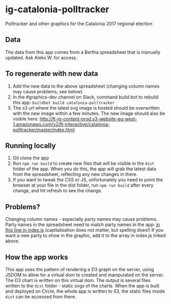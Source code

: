 # ig-catalonia-polltracker

Polltracker and other graphics for the Catalonia 2017 regional election

## Data
The data from this app comes from a Bertha spreadsheet that is manually updated. Ask Aleks W. for access.

## To regenerate with new data
1) Add the new data to the above spreadsheet (changing column names may cause problems, see below)
2) In the #graphics-dev channel on Slack, command build bot to rebuild this app: `buildbot build catalonia-polltracker`
3) The s3 url where the latest svg image is hosted should be overwritten with the
new image within a few minutes. The new image should also be visible here: http://ft-ig-content-prod.s3-website-eu-west-1.amazonaws.com/v2/ft-interactive/catalonia-polltracker/master/index.html

## Running locally
1) Git clone the app
2) Run `npm run build` to create new files that will be visible in the `dist` folder of the app. When you do this, the app will grab the latest data from the spreadsheet, reflecting any new changes in there.
3) If you want to tweak the CSS or JS, unfortunately you need to point the browser at your file in the dist folder, run `npm run build` after every change, and hit refresh to see the change.


## Problems?
Changing column names - especially party names may cause problems.
Party names in the spreadsheet need to match party names in the app: [in this line in index.js](https://github.com/ft-interactive/catalonia-polltracker/blob/master/index.js#L17) (capitalisation does not matter, but spelling does!)
If you want a new party to show in the graphic, add it to the array in index.js linked above.

## How the app works
This app uses the pattern of rendering a D3 graph on the server, using JSDOM to allow for a virtual dom to created and manipulated on the server.
The D3 chart is written on this virtual dom.
The output is several files written to the `dist` folder - static svgs of the charts.
When the app is built and deployed on Circle, the whole app is written to S3, the static files inside `dist` can be accessed from there. 
